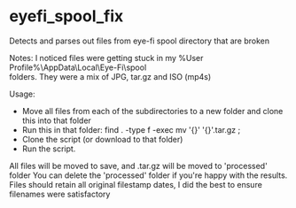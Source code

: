 # eyefi_spool_fix
Detects and parses out files from eye-fi spool directory that are broken

Notes: I noticed files were getting stuck in my %User Profile%\AppData\Local\Eye-Fi\spool\
 folders. They were a mix of JPG, tar.gz and ISO (mp4s)

Usage: 
- Move all files from each of the subdirectories to a new folder and clone this into that folder
- Run this in that folder:
       find . -type f -exec mv '{}' '{}'.tar.gz \;
- Clone the script (or download to that folder)
- Run the script. 

 All files will be moved to save, and .tar.gz will be moved to 'processed' folder
 You can delete the 'processed' folder if you're happy with the results.
 Files should retain all original filestamp dates, I did the best to ensure filenames were satisfactory
